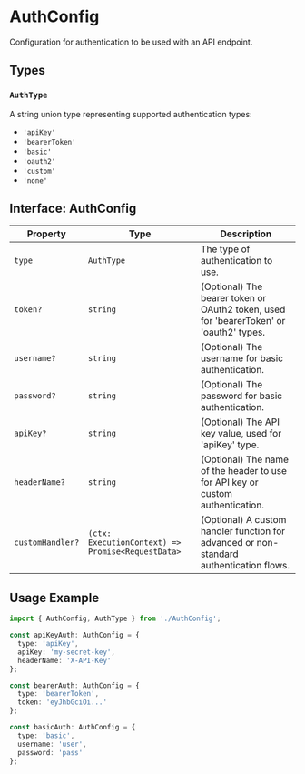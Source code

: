 # AuthConfig

Configuration for authentication to be used with an API endpoint.

## Types

### `AuthType`

A string union type representing supported authentication types:

- `'apiKey'`
- `'bearerToken'`
- `'basic'`
- `'oauth2'`
- `'custom'`
- `'none'`

## Interface: AuthConfig

| Property         | Type                                              | Description                                                                             |
| ---------------- | ------------------------------------------------- | --------------------------------------------------------------------------------------- |
| `type`           | `AuthType`                                        | The type of authentication to use.                                                      |
| `token?`         | `string`                                          | (Optional) The bearer token or OAuth2 token, used for 'bearerToken' or 'oauth2' types.  |
| `username?`      | `string`                                          | (Optional) The username for basic authentication.                                       |
| `password?`      | `string`                                          | (Optional) The password for basic authentication.                                       |
| `apiKey?`        | `string`                                          | (Optional) The API key value, used for 'apiKey' type.                                   |
| `headerName?`    | `string`                                          | (Optional) The name of the header to use for API key or custom authentication.          |
| `customHandler?` | `(ctx: ExecutionContext) => Promise<RequestData>` | (Optional) A custom handler function for advanced or non-standard authentication flows. |

## Usage Example

```typescript
import { AuthConfig, AuthType } from './AuthConfig';

const apiKeyAuth: AuthConfig = {
  type: 'apiKey',
  apiKey: 'my-secret-key',
  headerName: 'X-API-Key'
};

const bearerAuth: AuthConfig = {
  type: 'bearerToken',
  token: 'eyJhbGciOi...'
};

const basicAuth: AuthConfig = {
  type: 'basic',
  username: 'user',
  password: 'pass'
};
```

